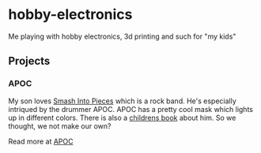 # hobby-electronics
Me playing with hobby electronics, 3d printing and such for "my kids"

## Projects
### APOC
My son loves [Smash Into Pieces](https://www.smashintopieces.com/) which is a rock band. He's especially intriqued by the drummer APOC. APOC has a pretty cool mask which lights up in different colors. There is also a [childrens book](https://www.bokus.com/bok/9789189823396/apoc-och-jakten-pa-sjalvfortroendet/) about him. So we thought, we not make our own?

Read more at [APOC](apoc/apoc.md)
